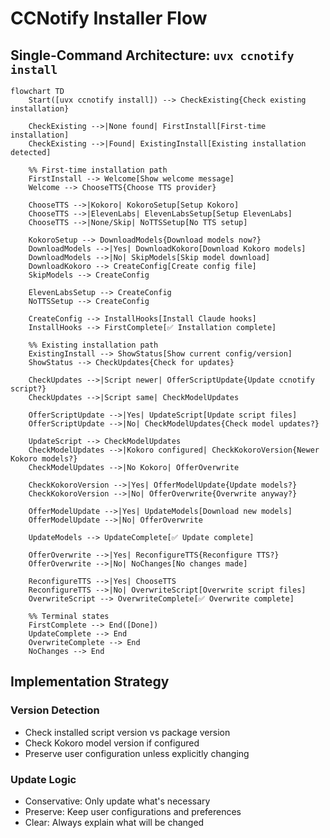 # CCNotify Installer Flow

## Single-Command Architecture: `uvx ccnotify install`

```mermaid
flowchart TD
    Start([uvx ccnotify install]) --> CheckExisting{Check existing installation}
    
    CheckExisting -->|None found| FirstInstall[First-time installation]
    CheckExisting -->|Found| ExistingInstall[Existing installation detected]
    
    %% First-time installation path
    FirstInstall --> Welcome[Show welcome message]
    Welcome --> ChooseTTS{Choose TTS provider}
    
    ChooseTTS -->|Kokoro| KokoroSetup[Setup Kokoro]
    ChooseTTS -->|ElevenLabs| ElevenLabsSetup[Setup ElevenLabs] 
    ChooseTTS -->|None/Skip| NoTTSSetup[No TTS setup]
    
    KokoroSetup --> DownloadModels{Download models now?}
    DownloadModels -->|Yes| DownloadKokoro[Download Kokoro models]
    DownloadModels -->|No| SkipModels[Skip model download]
    DownloadKokoro --> CreateConfig[Create config file]
    SkipModels --> CreateConfig
    
    ElevenLabsSetup --> CreateConfig
    NoTTSSetup --> CreateConfig
    
    CreateConfig --> InstallHooks[Install Claude hooks]
    InstallHooks --> FirstComplete[✅ Installation complete]
    
    %% Existing installation path  
    ExistingInstall --> ShowStatus[Show current config/version]
    ShowStatus --> CheckUpdates{Check for updates}
    
    CheckUpdates -->|Script newer| OfferScriptUpdate{Update ccnotify script?}
    CheckUpdates -->|Script same| CheckModelUpdates
    
    OfferScriptUpdate -->|Yes| UpdateScript[Update script files]
    OfferScriptUpdate -->|No| CheckModelUpdates{Check model updates?}
    
    UpdateScript --> CheckModelUpdates
    CheckModelUpdates -->|Kokoro configured| CheckKokoroVersion{Newer Kokoro models?}
    CheckModelUpdates -->|No Kokoro| OfferOverwrite
    
    CheckKokoroVersion -->|Yes| OfferModelUpdate{Update models?}
    CheckKokoroVersion -->|No| OfferOverwrite{Overwrite anyway?}
    
    OfferModelUpdate -->|Yes| UpdateModels[Download new models]
    OfferModelUpdate -->|No| OfferOverwrite
    
    UpdateModels --> UpdateComplete[✅ Update complete]
    
    OfferOverwrite -->|Yes| ReconfigureTTS{Reconfigure TTS?}
    OfferOverwrite -->|No| NoChanges[No changes made]
    
    ReconfigureTTS -->|Yes| ChooseTTS
    ReconfigureTTS -->|No| OverwriteScript[Overwrite script files]
    OverwriteScript --> OverwriteComplete[✅ Overwrite complete]
    
    %% Terminal states
    FirstComplete --> End([Done])
    UpdateComplete --> End
    OverwriteComplete --> End  
    NoChanges --> End
```

## Implementation Strategy

### Version Detection
- Check installed script version vs package version
- Check Kokoro model version if configured
- Preserve user configuration unless explicitly changing

### Update Logic
- Conservative: Only update what's necessary
- Preserve: Keep user configurations and preferences  
- Clear: Always explain what will be changed